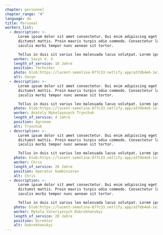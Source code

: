 ```yaml
---
chapter: personnel
chapter_range: "4"
language: de
title: Personal
workers_list:
  - description: >-
      Lorem ipsum dolor sit amet consectetur. Dui enim adipiscing eget ultrices
      dictumst mattis. Proin mauris turpis odio commodo. Consectetur lacus
      iaculis morbi tempor nunc aenean sit tortor.

      Tellus in duis sit varius leo malesuada lacus volutpat. Lorem ipsum dolor sit amet consectetur. Dui enim adipiscing eget ultrices dictumst mattis. Proin mauris turpis odio commodo. arrow icon Proin mauris turpis odio commodo. arrow icon Lorem ipsum dolor sit amet consectetur. Dui enim adipiscing eget ultrices dictumst mattis.
    worker: Savyn V. V.
    length_of_service: 10 Jahre
    position: Techniker
    photo: blob:https://lucent-semolina-877c33.netlify.app/a37db4e6-1e1c-4ea8-af49-8544ca509a92
    alt: Savyn
  - description: >-
      Lorem ipsum dolor sit amet consectetur. Dui enim adipiscing eget ultrices
      dictumst mattis. Proin mauris turpis odio commodo. Consectetur lacus
      iaculis morbi tempor nunc aenean sit tortor.

      Tellus in duis sit varius leo malesuada lacus volutpat. Lorem ipsum dolor sit amet consectetur. Dui enim adipiscing eget ultrices dictumst mattis. Proin mauris turpis odio commodo. arrow icon Proin mauris turpis odio commodo. arrow icon Lorem ipsum dolor sit amet consectetur. Dui enim adipiscing eget ultrices dictumst mattis.
    photo: blob:https://lucent-semolina-877c33.netlify.app/a37db4e6-1e1c-4ea8-af49-8544ca509a92
    worker: Anatoly Mykolayovych Trynchuk
    length_of_service: 4 Jahre
    position: Agronom
    alt: Trynchuk
  - description: >-
      Lorem ipsum dolor sit amet consectetur. Dui enim adipiscing eget ultrices
      dictumst mattis. Proin mauris turpis odio commodo. Consectetur lacus
      iaculis morbi tempor nunc aenean sit tortor.

      Tellus in duis sit varius leo malesuada lacus volutpat. Lorem ipsum dolor sit amet consectetur. Dui enim adipiscing eget ultrices dictumst mattis. Proin mauris turpis odio commodo. arrow icon Proin mauris turpis odio commodo. arrow icon Lorem ipsum dolor sit amet consectetur. Dui enim adipiscing eget ultrices dictumst mattis.
    photo: blob:https://lucent-semolina-877c33.netlify.app/a37db4e6-1e1c-4ea8-af49-8544ca509a92
    worker: Chris
    length_of_service: 20 Jahre
    position: Operator kombinieren
    alt: Chris
  - description: >-
      Lorem ipsum dolor sit amet consectetur. Dui enim adipiscing eget ultrices
      dictumst mattis. Proin mauris turpis odio commodo. Consectetur lacus
      iaculis morbi tempor nunc aenean sit tortor.

      Tellus in duis sit varius leo malesuada lacus volutpat. Lorem ipsum dolor sit amet consectetur. Dui enim adipiscing eget ultrices dictumst mattis. Proin mauris turpis odio commodo. arrow icon Proin mauris turpis odio commodo. arrow icon Lorem ipsum dolor sit amet consectetur. Dui enim adipiscing eget ultrices dictumst mattis.
    photo: blob:https://lucent-semolina-877c33.netlify.app/a37db4e6-1e1c-4ea8-af49-8544ca509a92
    worker: Mykola Valeriyovych Dobrokhanskyi
    length_of_service: 20 Jahre
    position: Direktor
    alt: Dobrokhanskyi
---
```

